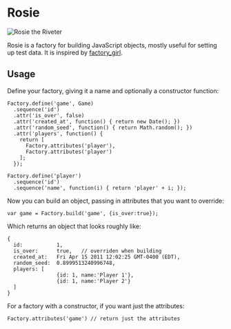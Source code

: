 # Rosie

![Rosie the Riveter](http://upload.wikimedia.org/wikipedia/commons/thumb/1/12/We_Can_Do_It%21.jpg/220px-We_Can_Do_It%21.jpg)

Rosie is a factory for building JavaScript objects, mostly useful for setting up test data. It is inspired by [factory_girl](https://github.com/thoughtbot/factory_girl).

## Usage

Define your factory, giving it a name and optionally a constructor function:

    Factory.define('game', Game)
      .sequence('id')
      .attr('is_over', false)
      .attr('created_at', function() { return new Date(); })
      .attr('random_seed', function() { return Math.random(); })
      .attr('players', function() {
        return [
          Factory.attributes('player'),
          Factory.attributes('player')
        ];
      });

    Factory.define('player')
      .sequence('id')
      .sequence('name', function(i) { return 'player' + i; });

Now you can build an object, passing in attributes that you want to override:

    var game = Factory.build('game', {is_over:true});

Which returns an object that looks roughly like:

    {
      id:           1,
      is_over:      true,   // overriden when building
      created_at:   Fri Apr 15 2011 12:02:25 GMT-0400 (EDT),
      random_seed:  0.8999513240996748,
      players: [
                    {id: 1, name:'Player 1'},
                    {id: 1, name:'Player 2'}
      ]
    }

For a factory with a constructor, if you want just the attributes:

    Factory.attributes('game') // return just the attributes

